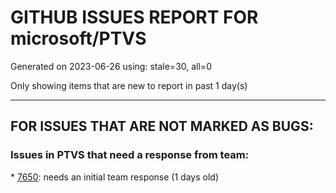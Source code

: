 
# GITHUB ISSUES REPORT FOR microsoft/PTVS


Generated on 2023-06-26 using: stale=30, all=0


Only showing items that are new to report in past 1 day(s)


---

## FOR ISSUES THAT ARE NOT MARKED AS BUGS:


### Issues in PTVS that need a response from team:


\* [7650](https://github.com/microsoft/PTVS/issues/7650 "An error occurred when opening the New Project dialog."): needs an initial team response (1 days old)
